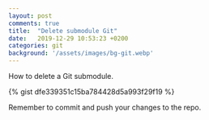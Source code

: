 ```yaml
---
layout: post
comments: true
title:  "Delete submodule Git"
date:   2019-12-29 10:53:23 +0200
categories: git
background: '/assets/images/bg-git.webp'
---
```


How to delete a Git submodule.

{% gist dfe339351c15ba784428d5a993f29f19 %}

Remember to commit and push your changes to the repo.